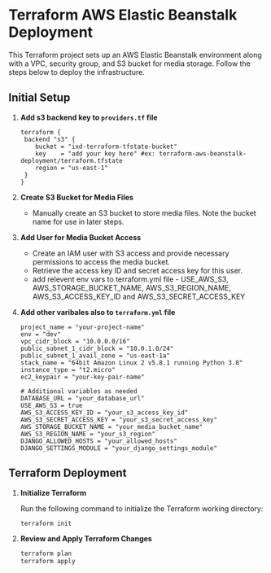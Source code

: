 # Terraform AWS Elastic Beanstalk Deployment

This Terraform project sets up an AWS Elastic Beanstalk environment along with a VPC, security group, and S3 bucket for media storage. Follow the steps below to deploy the infrastructure.


## Initial Setup

1. **Add s3 backend key to `providers.tf` file**

     ```hcl
     terraform {
      backend "s3" {
         bucket = "ixd-terraform-tfstate-bucket"
         key    = "add your key here" #ex: terraform-aws-beanstalk-deployment/terraform.tfstate
         region = "us-east-1"
      }
   }
     ```

2. **Create S3 Bucket for Media Files**

   - Manually create an S3 bucket to store media files. Note the bucket name for use in later steps.

3. **Add User for Media Bucket Access**

   - Create an IAM user with S3 access and provide necessary permissions to access the media bucket.
   - Retrieve the access key ID and secret access key for this user.
   - add relevent env vars to terraform.yml file - USE_AWS_S3, AWS_STORAGE_BUCKET_NAME, AWS_S3_REGION_NAME, AWS_S3_ACCESS_KEY_ID and AWS_S3_SECRET_ACCESS_KEY


4. **Add other varibales also to `terraform.yml` file**

     ```hcl
     project_name = "your-project-name"
     env = "dev"
     vpc_cidr_block = "10.0.0.0/16"
     public_subnet_1_cidr_block = "10.0.1.0/24"
     public_subnet_1_avail_zone = "us-east-1a"
     stack_name = "64bit Amazon Linux 2 v5.8.1 running Python 3.8"
     instance_type = "t2.micro"
     ec2_keypair = "your-key-pair-name"

     # Additional variables as needed
     DATABASE_URL = "your_database_url"
     USE_AWS_S3 = true
     AWS_S3_ACCESS_KEY_ID = "your_s3_access_key_id"
     AWS_S3_SECRET_ACCESS_KEY = "your_s3_secret_access_key"
     AWS_STORAGE_BUCKET_NAME = "your_media_bucket_name"
     AWS_S3_REGION_NAME = "your_s3_region"
     DJANGO_ALLOWED_HOSTS = "your_allowed_hosts"
     DJANGO_SETTINGS_MODULE = "your_django_settings_module"
     ```

## Terraform Deployment

1. **Initialize Terraform**

   Run the following command to initialize the Terraform working directory:

   ```bash
   terraform init

2. **Review and Apply Terraform Changes**
   ```bash
   terraform plan
   terraform apply
